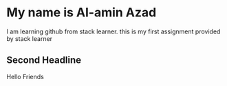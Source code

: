 # My name is Al-amin Azad


I am learning github from stack learner. this is my first assignment provided by stack learner

## Second Headline 

Hello Friends
